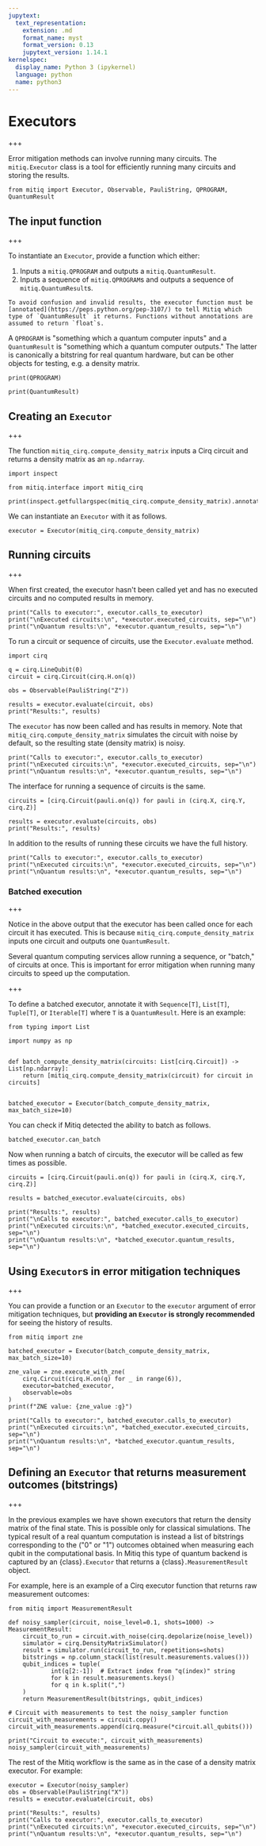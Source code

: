```yaml
---
jupytext:
  text_representation:
    extension: .md
    format_name: myst
    format_version: 0.13
    jupytext_version: 1.14.1
kernelspec:
  display_name: Python 3 (ipykernel)
  language: python
  name: python3
---
```


# Executors

+++

Error mitigation methods can involve running many circuits. The `mitiq.Executor` class is a tool for efficiently running many circuits and storing the results.

```{code-cell} ipython3
from mitiq import Executor, Observable, PauliString, QPROGRAM, QuantumResult
```

## The input function

+++

To instantiate an `Executor`, provide a function which either:

1. Inputs a `mitiq.QPROGRAM` and outputs a `mitiq.QuantumResult`.
2. Inputs a sequence of `mitiq.QPROGRAM`s and outputs a sequence of `mitiq.QuantumResult`s.

```{warning}
To avoid confusion and invalid results, the executor function must be [annotated](https://peps.python.org/pep-3107/) to tell Mitiq which type of `QuantumResult` it returns. Functions without annotations are assumed to return `float`s.
```

A `QPROGRAM` is "something which a quantum computer inputs" and a `QuantumResult` is "something which a quantum computer outputs." The latter is canonically a bitstring for real quantum hardware, but can be other objects for testing, e.g. a density matrix.

```{code-cell} ipython3
print(QPROGRAM)
```

```{code-cell} ipython3
print(QuantumResult)
```

## Creating an `Executor`

+++

The function `mitiq_cirq.compute_density_matrix` inputs a Cirq circuit and returns a density matrix as an `np.ndarray`.

```{code-cell} ipython3
import inspect

from mitiq.interface import mitiq_cirq

print(inspect.getfullargspec(mitiq_cirq.compute_density_matrix).annotations["return"])
```

We can instantiate an `Executor` with it as follows.

```{code-cell} ipython3
executor = Executor(mitiq_cirq.compute_density_matrix)
```

## Running circuits

+++

When first created, the executor hasn't been called yet and has no executed circuits and no computed results in memory.

```{code-cell} ipython3
print("Calls to executor:", executor.calls_to_executor)
print("\nExecuted circuits:\n", *executor.executed_circuits, sep="\n")
print("\nQuantum results:\n", *executor.quantum_results, sep="\n")
```

To run a circuit or sequence of circuits, use the `Executor.evaluate` method.

```{code-cell} ipython3
import cirq

q = cirq.LineQubit(0)
circuit = cirq.Circuit(cirq.H.on(q))

obs = Observable(PauliString("Z"))

results = executor.evaluate(circuit, obs)
print("Results:", results)
```

The `executor` has now been called and has results in memory. Note that `mitiq_cirq.compute_density_matrix` simulates the circuit with noise by default, so the resulting state (density matrix) is noisy.

```{code-cell} ipython3
print("Calls to executor:", executor.calls_to_executor)
print("\nExecuted circuits:\n", *executor.executed_circuits, sep="\n")
print("\nQuantum results:\n", *executor.quantum_results, sep="\n")
```

The interface for running a sequence of circuits is the same.

```{code-cell} ipython3
circuits = [cirq.Circuit(pauli.on(q)) for pauli in (cirq.X, cirq.Y, cirq.Z)]

results = executor.evaluate(circuits, obs)
print("Results:", results)
```

In addition to the results of running these circuits we have the full history.

```{code-cell} ipython3
print("Calls to executor:", executor.calls_to_executor)
print("\nExecuted circuits:\n", *executor.executed_circuits, sep="\n")
print("\nQuantum results:\n", *executor.quantum_results, sep="\n")
```

### Batched execution

+++

Notice in the above output that the executor has been called once for each circuit it has executed. This is because `mitiq_cirq.compute_density_matrix` inputs one circuit and outputs one `QuantumResult`.

Several quantum computing services allow running a sequence, or "batch," of circuits at once. This is important for error mitigation when running many circuits to speed up the computation.

+++

To define a batched executor, annotate it with `Sequence[T]`, `List[T]`, `Tuple[T]`, or `Iterable[T]` where `T` is a `QuantumResult`. Here is an example:

```{code-cell} ipython3
from typing import List

import numpy as np


def batch_compute_density_matrix(circuits: List[cirq.Circuit]) -> List[np.ndarray]:
    return [mitiq_cirq.compute_density_matrix(circuit) for circuit in circuits]


batched_executor = Executor(batch_compute_density_matrix, max_batch_size=10)
```

You can check if Mitiq detected the ability to batch as follows.

```{code-cell} ipython3
batched_executor.can_batch
```

Now when running a batch of circuits, the executor will be called as few times as possible.

```{code-cell} ipython3
circuits = [cirq.Circuit(pauli.on(q)) for pauli in (cirq.X, cirq.Y, cirq.Z)]

results = batched_executor.evaluate(circuits, obs)

print("Results:", results)
print("\nCalls to executor:", batched_executor.calls_to_executor)
print("\nExecuted circuits:\n", *batched_executor.executed_circuits, sep="\n")
print("\nQuantum results:\n", *batched_executor.quantum_results, sep="\n")
```

## Using `Executor`s in error mitigation techniques

+++

You can provide a function or an `Executor` to the `executor` argument of error mitigation techniques, but **providing an `Executor` is strongly recommended** for seeing the history of results.

```{code-cell} ipython3
from mitiq import zne
```

```{code-cell} ipython3
batched_executor = Executor(batch_compute_density_matrix, max_batch_size=10)

zne_value = zne.execute_with_zne(
    cirq.Circuit(cirq.H.on(q) for _ in range(6)), 
    executor=batched_executor, 
    observable=obs
)
print(f"ZNE value: {zne_value :g}")
```

```{code-cell} ipython3
print("Calls to executor:", batched_executor.calls_to_executor)
print("\nExecuted circuits:\n", *batched_executor.executed_circuits, sep="\n")
print("\nQuantum results:\n", *batched_executor.quantum_results, sep="\n")
```

## Defining an `Executor` that returns measurement outcomes (bitstrings)

+++

In the previous examples we have shown executors that return the density matrix of the final state. This is possible only for classical simulations.
The typical result of a real quantum computation is instead a list of bitstrings corresponding to the ("0" or "1") outcomes obtained when measuring each qubit in the computational basis.
In Mitiq this type of quantum backend is captured by an {class}`.Executor` that returns a {class}`.MeasurementResult` object.

For example, here is an example of a Cirq executor function that returns raw measurement outcomes:

```{code-cell} ipython3
from mitiq import MeasurementResult

def noisy_sampler(circuit, noise_level=0.1, shots=1000) -> MeasurementResult:
    circuit_to_run = circuit.with_noise(cirq.depolarize(noise_level))
    simulator = cirq.DensityMatrixSimulator()
    result = simulator.run(circuit_to_run, repetitions=shots)
    bitstrings = np.column_stack(list(result.measurements.values()))
    qubit_indices = tuple(
            int(q[2:-1])  # Extract index from "q(index)" string
            for k in result.measurements.keys()
            for q in k.split(",")
    )
    return MeasurementResult(bitstrings, qubit_indices)
```

```{code-cell} ipython3
# Circuit with measurements to test the noisy_sampler function
circuit_with_measurements = circuit.copy()
circuit_with_measurements.append(cirq.measure(*circuit.all_qubits()))

print("Circuit to execute:", circuit_with_measurements)
noisy_sampler(circuit_with_measurements)
```

The rest of the Mitiq workflow is the same as in the case of a density matrix executor. For example:

```{code-cell} ipython3
executor = Executor(noisy_sampler)
obs = Observable(PauliString("X"))
results = executor.evaluate(circuit, obs)

print("Results:", results)
print("Calls to executor:", executor.calls_to_executor)
print("\nExecuted circuits:\n", *executor.executed_circuits, sep="\n")
print("\nQuantum results:\n", *executor.quantum_results, sep="\n")
```
